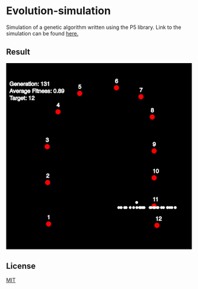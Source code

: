# Evolution-simulation

Simulation of a genetic algorithm written using the P5 library. Link to the simulation can be found [here.](https://zimehrabbasi.github.io/Evolution-simulation/)

## Result

![App Screenshot](genetic.gif)

  
## License

[MIT](https://choosealicense.com/licenses/mit/)

  
